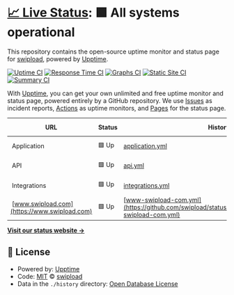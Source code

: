 # [📈 Live Status](https://status.swipload.com): <!--live status--> **🟩 All systems operational**

This repository contains the open-source uptime monitor and status page for [swipload](https://status.swipload.com), powered by [Upptime](https://github.com/upptime/upptime).

[![Uptime CI](https://github.com/swipload/status/workflows/Uptime%20CI/badge.svg)](https://github.com/swipload/status/actions?query=workflow%3A%22Uptime+CI%22)
[![Response Time CI](https://github.com/swipload/status/workflows/Response%20Time%20CI/badge.svg)](https://github.com/swipload/status/actions?query=workflow%3A%22Response+Time+CI%22)
[![Graphs CI](https://github.com/swipload/status/workflows/Graphs%20CI/badge.svg)](https://github.com/swipload/status/actions?query=workflow%3A%22Graphs+CI%22)
[![Static Site CI](https://github.com/swipload/status/workflows/Static%20Site%20CI/badge.svg)](https://github.com/swipload/status/actions?query=workflow%3A%22Static+Site+CI%22)
[![Summary CI](https://github.com/swipload/status/workflows/Summary%20CI/badge.svg)](https://github.com/swipload/status/actions?query=workflow%3A%22Summary+CI%22)

With [Upptime](https://upptime.js.org), you can get your own unlimited and free uptime monitor and status page, powered entirely by a GitHub repository. We use [Issues](https://github.com/swipload/status/issues) as incident reports, [Actions](https://github.com/swipload/status/actions) as uptime monitors, and [Pages](https://status.swipload.com) for the status page.

<!--start: status pages-->
<!-- This summary is generated by Upptime (https://github.com/upptime/upptime) -->
<!-- Do not edit this manually, your changes will be overwritten -->
<!-- prettier-ignore -->
| URL | Status | History | Response Time | Uptime |
| --- | ------ | ------- | ------------- | ------ |
| <img alt="" src="https://icons.duckduckgo.com/ip3/null.ico" height="13"> Application | 🟩 Up | [application.yml](https://github.com/swipload/status/commits/HEAD/history/application.yml) | <details><summary><img alt="Response time graph" src="./graphs/application/response-time-week.png" height="20"> 1094ms</summary><br><a href="https://status.swipload.com/history/application"><img alt="Response time 2139" src="https://img.shields.io/endpoint?url=https%3A%2F%2Fraw.githubusercontent.com%2Fswipload%2Fstatus%2FHEAD%2Fapi%2Fapplication%2Fresponse-time.json"></a><br><a href="https://status.swipload.com/history/application"><img alt="24-hour response time 1078" src="https://img.shields.io/endpoint?url=https%3A%2F%2Fraw.githubusercontent.com%2Fswipload%2Fstatus%2FHEAD%2Fapi%2Fapplication%2Fresponse-time-day.json"></a><br><a href="https://status.swipload.com/history/application"><img alt="7-day response time 1094" src="https://img.shields.io/endpoint?url=https%3A%2F%2Fraw.githubusercontent.com%2Fswipload%2Fstatus%2FHEAD%2Fapi%2Fapplication%2Fresponse-time-week.json"></a><br><a href="https://status.swipload.com/history/application"><img alt="30-day response time 1172" src="https://img.shields.io/endpoint?url=https%3A%2F%2Fraw.githubusercontent.com%2Fswipload%2Fstatus%2FHEAD%2Fapi%2Fapplication%2Fresponse-time-month.json"></a><br><a href="https://status.swipload.com/history/application"><img alt="1-year response time 2139" src="https://img.shields.io/endpoint?url=https%3A%2F%2Fraw.githubusercontent.com%2Fswipload%2Fstatus%2FHEAD%2Fapi%2Fapplication%2Fresponse-time-year.json"></a></details> | <details><summary><a href="https://status.swipload.com/history/application">100.00%</a></summary><a href="https://status.swipload.com/history/application"><img alt="All-time uptime 97.60%" src="https://img.shields.io/endpoint?url=https%3A%2F%2Fraw.githubusercontent.com%2Fswipload%2Fstatus%2FHEAD%2Fapi%2Fapplication%2Fuptime.json"></a><br><a href="https://status.swipload.com/history/application"><img alt="24-hour uptime 100.00%" src="https://img.shields.io/endpoint?url=https%3A%2F%2Fraw.githubusercontent.com%2Fswipload%2Fstatus%2FHEAD%2Fapi%2Fapplication%2Fuptime-day.json"></a><br><a href="https://status.swipload.com/history/application"><img alt="7-day uptime 100.00%" src="https://img.shields.io/endpoint?url=https%3A%2F%2Fraw.githubusercontent.com%2Fswipload%2Fstatus%2FHEAD%2Fapi%2Fapplication%2Fuptime-week.json"></a><br><a href="https://status.swipload.com/history/application"><img alt="30-day uptime 95.01%" src="https://img.shields.io/endpoint?url=https%3A%2F%2Fraw.githubusercontent.com%2Fswipload%2Fstatus%2FHEAD%2Fapi%2Fapplication%2Fuptime-month.json"></a><br><a href="https://status.swipload.com/history/application"><img alt="1-year uptime 97.60%" src="https://img.shields.io/endpoint?url=https%3A%2F%2Fraw.githubusercontent.com%2Fswipload%2Fstatus%2FHEAD%2Fapi%2Fapplication%2Fuptime-year.json"></a></details>
| <img alt="" src="https://icons.duckduckgo.com/ip3/null.ico" height="13"> API | 🟩 Up | [api.yml](https://github.com/swipload/status/commits/HEAD/history/api.yml) | <details><summary><img alt="Response time graph" src="./graphs/api/response-time-week.png" height="20"> 502ms</summary><br><a href="https://status.swipload.com/history/api"><img alt="Response time 682" src="https://img.shields.io/endpoint?url=https%3A%2F%2Fraw.githubusercontent.com%2Fswipload%2Fstatus%2FHEAD%2Fapi%2Fapi%2Fresponse-time.json"></a><br><a href="https://status.swipload.com/history/api"><img alt="24-hour response time 501" src="https://img.shields.io/endpoint?url=https%3A%2F%2Fraw.githubusercontent.com%2Fswipload%2Fstatus%2FHEAD%2Fapi%2Fapi%2Fresponse-time-day.json"></a><br><a href="https://status.swipload.com/history/api"><img alt="7-day response time 502" src="https://img.shields.io/endpoint?url=https%3A%2F%2Fraw.githubusercontent.com%2Fswipload%2Fstatus%2FHEAD%2Fapi%2Fapi%2Fresponse-time-week.json"></a><br><a href="https://status.swipload.com/history/api"><img alt="30-day response time 524" src="https://img.shields.io/endpoint?url=https%3A%2F%2Fraw.githubusercontent.com%2Fswipload%2Fstatus%2FHEAD%2Fapi%2Fapi%2Fresponse-time-month.json"></a><br><a href="https://status.swipload.com/history/api"><img alt="1-year response time 682" src="https://img.shields.io/endpoint?url=https%3A%2F%2Fraw.githubusercontent.com%2Fswipload%2Fstatus%2FHEAD%2Fapi%2Fapi%2Fresponse-time-year.json"></a></details> | <details><summary><a href="https://status.swipload.com/history/api">100.00%</a></summary><a href="https://status.swipload.com/history/api"><img alt="All-time uptime 100.00%" src="https://img.shields.io/endpoint?url=https%3A%2F%2Fraw.githubusercontent.com%2Fswipload%2Fstatus%2FHEAD%2Fapi%2Fapi%2Fuptime.json"></a><br><a href="https://status.swipload.com/history/api"><img alt="24-hour uptime 100.00%" src="https://img.shields.io/endpoint?url=https%3A%2F%2Fraw.githubusercontent.com%2Fswipload%2Fstatus%2FHEAD%2Fapi%2Fapi%2Fuptime-day.json"></a><br><a href="https://status.swipload.com/history/api"><img alt="7-day uptime 100.00%" src="https://img.shields.io/endpoint?url=https%3A%2F%2Fraw.githubusercontent.com%2Fswipload%2Fstatus%2FHEAD%2Fapi%2Fapi%2Fuptime-week.json"></a><br><a href="https://status.swipload.com/history/api"><img alt="30-day uptime 100.00%" src="https://img.shields.io/endpoint?url=https%3A%2F%2Fraw.githubusercontent.com%2Fswipload%2Fstatus%2FHEAD%2Fapi%2Fapi%2Fuptime-month.json"></a><br><a href="https://status.swipload.com/history/api"><img alt="1-year uptime 100.00%" src="https://img.shields.io/endpoint?url=https%3A%2F%2Fraw.githubusercontent.com%2Fswipload%2Fstatus%2FHEAD%2Fapi%2Fapi%2Fuptime-year.json"></a></details>
| <img alt="" src="https://icons.duckduckgo.com/ip3/null.ico" height="13"> Integrations | 🟩 Up | [integrations.yml](https://github.com/swipload/status/commits/HEAD/history/integrations.yml) | <details><summary><img alt="Response time graph" src="./graphs/integrations/response-time-week.png" height="20"> 986ms</summary><br><a href="https://status.swipload.com/history/integrations"><img alt="Response time 1053" src="https://img.shields.io/endpoint?url=https%3A%2F%2Fraw.githubusercontent.com%2Fswipload%2Fstatus%2FHEAD%2Fapi%2Fintegrations%2Fresponse-time.json"></a><br><a href="https://status.swipload.com/history/integrations"><img alt="24-hour response time 1045" src="https://img.shields.io/endpoint?url=https%3A%2F%2Fraw.githubusercontent.com%2Fswipload%2Fstatus%2FHEAD%2Fapi%2Fintegrations%2Fresponse-time-day.json"></a><br><a href="https://status.swipload.com/history/integrations"><img alt="7-day response time 986" src="https://img.shields.io/endpoint?url=https%3A%2F%2Fraw.githubusercontent.com%2Fswipload%2Fstatus%2FHEAD%2Fapi%2Fintegrations%2Fresponse-time-week.json"></a><br><a href="https://status.swipload.com/history/integrations"><img alt="30-day response time 1054" src="https://img.shields.io/endpoint?url=https%3A%2F%2Fraw.githubusercontent.com%2Fswipload%2Fstatus%2FHEAD%2Fapi%2Fintegrations%2Fresponse-time-month.json"></a><br><a href="https://status.swipload.com/history/integrations"><img alt="1-year response time 1053" src="https://img.shields.io/endpoint?url=https%3A%2F%2Fraw.githubusercontent.com%2Fswipload%2Fstatus%2FHEAD%2Fapi%2Fintegrations%2Fresponse-time-year.json"></a></details> | <details><summary><a href="https://status.swipload.com/history/integrations">100.00%</a></summary><a href="https://status.swipload.com/history/integrations"><img alt="All-time uptime 100.00%" src="https://img.shields.io/endpoint?url=https%3A%2F%2Fraw.githubusercontent.com%2Fswipload%2Fstatus%2FHEAD%2Fapi%2Fintegrations%2Fuptime.json"></a><br><a href="https://status.swipload.com/history/integrations"><img alt="24-hour uptime 100.00%" src="https://img.shields.io/endpoint?url=https%3A%2F%2Fraw.githubusercontent.com%2Fswipload%2Fstatus%2FHEAD%2Fapi%2Fintegrations%2Fuptime-day.json"></a><br><a href="https://status.swipload.com/history/integrations"><img alt="7-day uptime 100.00%" src="https://img.shields.io/endpoint?url=https%3A%2F%2Fraw.githubusercontent.com%2Fswipload%2Fstatus%2FHEAD%2Fapi%2Fintegrations%2Fuptime-week.json"></a><br><a href="https://status.swipload.com/history/integrations"><img alt="30-day uptime 100.00%" src="https://img.shields.io/endpoint?url=https%3A%2F%2Fraw.githubusercontent.com%2Fswipload%2Fstatus%2FHEAD%2Fapi%2Fintegrations%2Fuptime-month.json"></a><br><a href="https://status.swipload.com/history/integrations"><img alt="1-year uptime 100.00%" src="https://img.shields.io/endpoint?url=https%3A%2F%2Fraw.githubusercontent.com%2Fswipload%2Fstatus%2FHEAD%2Fapi%2Fintegrations%2Fuptime-year.json"></a></details>
| <img alt="" src="https://icons.duckduckgo.com/ip3/www.swipload.com.ico" height="13"> [www.swipload.com](https://www.swipload.com) | 🟩 Up | [www-swipload-com.yml](https://github.com/swipload/status/commits/HEAD/history/www-swipload-com.yml) | <details><summary><img alt="Response time graph" src="./graphs/www-swipload-com/response-time-week.png" height="20"> 487ms</summary><br><a href="https://status.swipload.com/history/www-swipload-com"><img alt="Response time 512" src="https://img.shields.io/endpoint?url=https%3A%2F%2Fraw.githubusercontent.com%2Fswipload%2Fstatus%2FHEAD%2Fapi%2Fwww-swipload-com%2Fresponse-time.json"></a><br><a href="https://status.swipload.com/history/www-swipload-com"><img alt="24-hour response time 401" src="https://img.shields.io/endpoint?url=https%3A%2F%2Fraw.githubusercontent.com%2Fswipload%2Fstatus%2FHEAD%2Fapi%2Fwww-swipload-com%2Fresponse-time-day.json"></a><br><a href="https://status.swipload.com/history/www-swipload-com"><img alt="7-day response time 487" src="https://img.shields.io/endpoint?url=https%3A%2F%2Fraw.githubusercontent.com%2Fswipload%2Fstatus%2FHEAD%2Fapi%2Fwww-swipload-com%2Fresponse-time-week.json"></a><br><a href="https://status.swipload.com/history/www-swipload-com"><img alt="30-day response time 515" src="https://img.shields.io/endpoint?url=https%3A%2F%2Fraw.githubusercontent.com%2Fswipload%2Fstatus%2FHEAD%2Fapi%2Fwww-swipload-com%2Fresponse-time-month.json"></a><br><a href="https://status.swipload.com/history/www-swipload-com"><img alt="1-year response time 512" src="https://img.shields.io/endpoint?url=https%3A%2F%2Fraw.githubusercontent.com%2Fswipload%2Fstatus%2FHEAD%2Fapi%2Fwww-swipload-com%2Fresponse-time-year.json"></a></details> | <details><summary><a href="https://status.swipload.com/history/www-swipload-com">100.00%</a></summary><a href="https://status.swipload.com/history/www-swipload-com"><img alt="All-time uptime 100.00%" src="https://img.shields.io/endpoint?url=https%3A%2F%2Fraw.githubusercontent.com%2Fswipload%2Fstatus%2FHEAD%2Fapi%2Fwww-swipload-com%2Fuptime.json"></a><br><a href="https://status.swipload.com/history/www-swipload-com"><img alt="24-hour uptime 100.00%" src="https://img.shields.io/endpoint?url=https%3A%2F%2Fraw.githubusercontent.com%2Fswipload%2Fstatus%2FHEAD%2Fapi%2Fwww-swipload-com%2Fuptime-day.json"></a><br><a href="https://status.swipload.com/history/www-swipload-com"><img alt="7-day uptime 100.00%" src="https://img.shields.io/endpoint?url=https%3A%2F%2Fraw.githubusercontent.com%2Fswipload%2Fstatus%2FHEAD%2Fapi%2Fwww-swipload-com%2Fuptime-week.json"></a><br><a href="https://status.swipload.com/history/www-swipload-com"><img alt="30-day uptime 100.00%" src="https://img.shields.io/endpoint?url=https%3A%2F%2Fraw.githubusercontent.com%2Fswipload%2Fstatus%2FHEAD%2Fapi%2Fwww-swipload-com%2Fuptime-month.json"></a><br><a href="https://status.swipload.com/history/www-swipload-com"><img alt="1-year uptime 100.00%" src="https://img.shields.io/endpoint?url=https%3A%2F%2Fraw.githubusercontent.com%2Fswipload%2Fstatus%2FHEAD%2Fapi%2Fwww-swipload-com%2Fuptime-year.json"></a></details>

<!--end: status pages-->

[**Visit our status website →**](https://status.swipload.com)

## 📄 License

- Powered by: [Upptime](https://github.com/upptime/upptime)
- Code: [MIT](./LICENSE) © [swipload](https://status.swipload.com)
- Data in the `./history` directory: [Open Database License](https://opendatacommons.org/licenses/odbl/1-0/)

